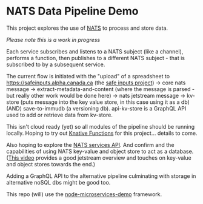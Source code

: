 # NATS Data Pipeline Demo

This project explores the use of [NATS](https://nats.io/) to process and store data.  

*Please note this is a work in progress*

Each service subscribes and listens to a NATS subject (like a channel), performs a function, then publishes to a different NATS subject - that is subscribed to by a subsequent service. 

The current flow is initiated with the "upload" of a spreadsheet to https://safeinputs.alpha.canada.ca (the [safe inputs project](https://github.com/PHACDataHub/safe-inputs)) -> core nats message -> extract-metadata-and-content (where the message is parsed - but really other work would be done here) -> nats jetstream message -> kv-store (puts message into the key value store, in this case using it as a db) (AND) save-to-immudb (a versioning db).  api-kv-store is a GraphQL API used to add or retrieve data from kv-store. 

This isn't cloud ready (yet) so all modules of the pipeline should be running locally. Hoping to try out [Knative Functions](https://www.youtube.com/watch?v=VjI5WDOhAwk&t=5s) for this project... details to come. 

Also hoping to explore the [NATS services API](https://www.youtube.com/watch?v=vUWw3HVY35E).  And confirm and the capabilities of using NATS key-value and object store to act as a database. ([This video](https://www.youtube.com/watch?v=EJJ2SG-cKyM) provides a good jetstream overview and touches on key-value and object stores towards the end.)

 Adding a GraphQL API to the alternative pipeline culminating with storage in alternative noSQL dbs might be good too. 

This repo (will) use the [node-microservices-demo](https://github.com/PHACDataHub/node-microservices-demo) framework.

 
